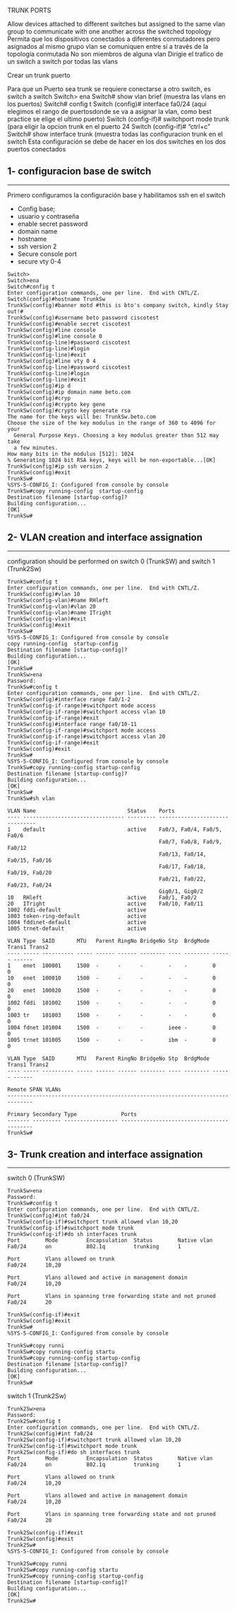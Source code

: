 TRUNK PORTS

Allow devices attached to different switches but assigned to the same vlan group to communicate with one another across the switched topology
Permita que los dispositivos conectados a diferentes conmutadores pero asignados al mismo grupo vlan se comuniquen entre sí a través de la topología conmutada
No son miembros de alguna vlan
Dirigie el trafico de un switch a switch por todas las vlans

Crear un trunk puerto

Para que un Puerto sea trunk se requiere conectarse a otro switch, es switch a switch
Switch> ena
Switch# show vlan brief (muestra las vlans en los puertos)
Switch# config t
Switch (config)# interface fa0/24  (aqui elegimos el rango de puertosdonde se va a asignar la vlan, como best practice se elige el ultimo puerto)
Switch (config-if)# switchport mode trunk (para eligir la opcion trunk en el puerto 24
Switch (config-if)# “ctrl+c”
Switch# show interface trunk (muestra todas las configuracion trunk en el switch
Esta configuración se debe de hacer en los dos switches en los dos puertos conectados

## 1- configuracion base de switch
***
Primero configuramos la configuración base y habilitamos ssh en el switch 
- Config base;
- usuario y contraseña
- enable secret password
- domain name
- hostname
- ssh version 2
- Secure console port
- secure vty 0-4
  
```
Switch>
Switch>ena
Switch#config t
Enter configuration commands, one per line.  End with CNTL/Z.
Switch(config)#hostname TrunkSw
TrunkSw(config)#banner motd #this is bto's company switch, kindly Stay out!#
TrunkSw(config)#username beto password ciscotest
TrunkSw(config)#enable secret ciscotest
TrunkSw(config)#line console 
TrunkSw(config)#line console 0
TrunkSw(config-line)#password ciscotest
TrunkSw(config-line)#login
TrunkSw(config-line)#exit
TrunkSw(config)#line vty 0 4
TrunkSw(config-line)#password ciscotest
TrunkSw(config-line)#login
TrunkSw(config-line)#exit
TrunkSw(config)#ip d
TrunkSw(config)#ip domain name beto.com
TrunkSw(config)#cryp
TrunkSw(config)#crypto key gene
TrunkSw(config)#crypto key generate rsa
The name for the keys will be: TrunkSw.beto.com
Choose the size of the key modulus in the range of 360 to 4096 for your
  General Purpose Keys. Choosing a key modulus greater than 512 may take
  a few minutes.
How many bits in the modulus [512]: 1024
% Generating 1024 bit RSA keys, keys will be non-exportable...[OK]
TrunkSw(config)#ip ssh version 2
TrunkSw(config)#exit
TrunkSw#
%SYS-5-CONFIG_I: Configured from console by console
TrunkSw#copy running-config  startup-config 
Destination filename [startup-config]? 
Building configuration...
[OK]
TrunkSw#
```
## 2- VLAN creation and interface assignation
***
configuration should be performed on switch 0 (TrunkSW) and switch 1 (Trunk2Sw)
```
TrunkSw#config t
Enter configuration commands, one per line.  End with CNTL/Z.
TrunkSw(config)#vlan 10
TrunkSw(config-vlan)#name RHleft
TrunkSw(config-vlan)#vlan 20
TrunkSw(config-vlan)#name ITright
TrunkSw(config-vlan)#exit
TrunkSw(config)#exit
TrunkSw#
%SYS-5-CONFIG_I: Configured from console by console
copy running-config  startup-config 
Destination filename [startup-config]? 
Building configuration...
[OK]
TrunkSw#
TrunkSw>ena
Password: 
TrunkSw#config t
Enter configuration commands, one per line.  End with CNTL/Z.
TrunkSw(config)#interface range fa0/1-2
TrunkSw(config-if-range)#switchport mode access
TrunkSw(config-if-range)#switchport access vlan 10
TrunkSw(config-if-range)#exit
TrunkSw(config)#interface range fa0/10-11
TrunkSw(config-if-range)#switchport mode access
TrunkSw(config-if-range)#switchport access vlan 20
TrunkSw(config-if-range)#exit
TrunkSw(config)#exit
TrunkSw#
%SYS-5-CONFIG_I: Configured from console by console
TrunkSw#copy running-config startup-config 
Destination filename [startup-config]? 
Building configuration...
[OK]
TrunkSw#
TrunkSw#sh vlan

VLAN Name                             Status    Ports
---- -------------------------------- --------- -------------------------------
1    default                          active    Fa0/3, Fa0/4, Fa0/5, Fa0/6
                                                Fa0/7, Fa0/8, Fa0/9, Fa0/12
                                                Fa0/13, Fa0/14, Fa0/15, Fa0/16
                                                Fa0/17, Fa0/18, Fa0/19, Fa0/20
                                                Fa0/21, Fa0/22, Fa0/23, Fa0/24
                                                Gig0/1, Gig0/2
10   RHleft                           active    Fa0/1, Fa0/2
20   ITright                          active    Fa0/10, Fa0/11
1002 fddi-default                     active    
1003 token-ring-default               active    
1004 fddinet-default                  active    
1005 trnet-default                    active    

VLAN Type  SAID       MTU   Parent RingNo BridgeNo Stp  BrdgMode Trans1 Trans2
---- ----- ---------- ----- ------ ------ -------- ---- -------- ------ ------
1    enet  100001     1500  -      -      -        -    -        0      0
10   enet  100010     1500  -      -      -        -    -        0      0
20   enet  100020     1500  -      -      -        -    -        0      0
1002 fddi  101002     1500  -      -      -        -    -        0      0   
1003 tr    101003     1500  -      -      -        -    -        0      0   
1004 fdnet 101004     1500  -      -      -        ieee -        0      0   
1005 trnet 101005     1500  -      -      -        ibm  -        0      0   

VLAN Type  SAID       MTU   Parent RingNo BridgeNo Stp  BrdgMode Trans1 Trans2
---- ----- ---------- ----- ------ ------ -------- ---- -------- ------ ------

Remote SPAN VLANs
------------------------------------------------------------------------------

Primary Secondary Type              Ports
------- --------- ----------------- ------------------------------------------
TrunkSw#
```
## 3- Trunk creation and interface assignation
***
switch 0 (TrunkSW)
```
TrunkSw>ena
Password: 
TrunkSw#config t
Enter configuration commands, one per line.  End with CNTL/Z.
TrunkSw(config)#int fa0/24
TrunkSw(config-if)#switchport trunk allowed vlan 10,20
TrunkSw(config-if)#switchport mode trunk
TrunkSw(config-if)#do sh interfaces trunk
Port        Mode         Encapsulation  Status        Native vlan
Fa0/24      on           802.1q         trunking      1

Port        Vlans allowed on trunk
Fa0/24      10,20

Port        Vlans allowed and active in management domain
Fa0/24      10,20

Port        Vlans in spanning tree forwarding state and not pruned
Fa0/24      20

TrunkSw(config-if)#exit
TrunkSw(config)#exit
TrunkSw#
%SYS-5-CONFIG_I: Configured from console by console

TrunkSw#copy runni
TrunkSw#copy running-config startu
TrunkSw#copy running-config startup-config 
Destination filename [startup-config]? 
Building configuration...
[OK]
TrunkSw#
```
switch 1 (Trunk2Sw)
```
Trunk2Sw>ena
Password: 
Trunk2Sw#config t
Enter configuration commands, one per line.  End with CNTL/Z.
Trunk2Sw(config)#int fa0/24
Trunk2Sw(config-if)#switchport trunk allowed vlan 10,20
Trunk2Sw(config-if)#switchport mode trunk
Trunk2Sw(config-if)#do sh interfaces trunk
Port        Mode         Encapsulation  Status        Native vlan
Fa0/24      on           802.1q         trunking      1

Port        Vlans allowed on trunk
Fa0/24      10,20

Port        Vlans allowed and active in management domain
Fa0/24      10,20

Port        Vlans in spanning tree forwarding state and not pruned
Fa0/24      20

Trunk2Sw(config-if)#exit
Trunk2Sw(config)#exit
Trunk2Sw#
%SYS-5-CONFIG_I: Configured from console by console

Trunk2Sw#copy runni
Trunk2Sw#copy running-config startu
Trunk2Sw#copy running-config startup-config 
Destination filename [startup-config]? 
Building configuration...
[OK]
Trunk2Sw#
```
